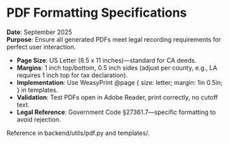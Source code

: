 # PDF Formatting Specifications

**Date**: September 2025  
**Purpose**: Ensure all generated PDFs meet legal recording requirements for perfect user interaction.

- **Page Size**: US Letter (8.5 x 11 inches)—standard for CA deeds.
- **Margins**: 1 inch top/bottom, 0.5 inch sides (adjust per county, e.g., LA requires 1 inch top for tax declaration).
- **Implementation**: Use WeasyPrint @page { size: letter; margin: 1in 0.5in; } in templates.
- **Validation**: Test PDFs open in Adobe Reader, print correctly, no cutoff text.
- **Legal Reference**: Government Code §27361.7—specific formatting to avoid rejection.

Reference in backend/utils/pdf.py and templates/.